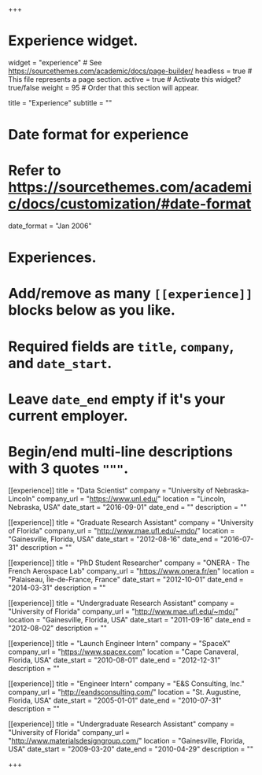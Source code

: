 +++
# Experience widget.
widget = "experience"  # See https://sourcethemes.com/academic/docs/page-builder/
headless = true  # This file represents a page section.
active = true  # Activate this widget? true/false
weight = 95  # Order that this section will appear.

title = "Experience"
subtitle = ""

# Date format for experience
#   Refer to https://sourcethemes.com/academic/docs/customization/#date-format
date_format = "Jan 2006"

# Experiences.
#   Add/remove as many `[[experience]]` blocks below as you like.
#   Required fields are `title`, `company`, and `date_start`.
#   Leave `date_end` empty if it's your current employer.
#   Begin/end multi-line descriptions with 3 quotes `"""`.
[[experience]]
  title = "Data Scientist"
  company = "University of Nebraska-Lincoln"
  company_url = "https://www.unl.edu/"
  location = "Lincoln, Nebraska, USA"
  date_start = "2016-09-01"
  date_end = ""
  description = ""

[[experience]]
  title = "Graduate Research Assistant"
  company = "University of Florida"
  company_url = "http://www.mae.ufl.edu/~mdo/"
  location = "Gainesville, Florida, USA"
  date_start = "2012-08-16"
  date_end = "2016-07-31"
  description = ""
  
[[experience]]
  title = "PhD Student Researcher"
  company = "ONERA - The French Aerospace Lab"
  company_url = "https://www.onera.fr/en"
  location = "Palaiseau, Île-de-France, France"
  date_start = "2012-10-01"
  date_end = "2014-03-31"
  description = ""
  
[[experience]]
  title = "Undergraduate Research Assistant"
  company = "University of Florida"
  company_url = "http://www.mae.ufl.edu/~mdo/"
  location = "Gainesville, Florida, USA"
  date_start = "2011-09-16"
  date_end = "2012-08-02"
  description = ""
  
[[experience]]
  title = "Launch Engineer Intern"
  company = "SpaceX"
  company_url = "https://www.spacex.com"
  location = "Cape Canaveral, Florida, USA"
  date_start = "2010-08-01"
  date_end = "2012-12-31"
  description = ""
  
[[experience]]
  title = "Engineer Intern"
  company = "E&S Consulting, Inc."
  company_url = "http://eandsconsulting.com/"
  location = "St. Augustine, Florida, USA"
  date_start = "2005-01-01"
  date_end = "2010-07-31"
  description = ""

[[experience]]
  title = "Undergraduate Research Assistant"
  company = "University of Florida"
  company_url = "http://www.materialsdesigngroup.com/"
  location = "Gainesville, Florida, USA"
  date_start = "2009-03-20"
  date_end = "2010-04-29"
  description = ""

+++
